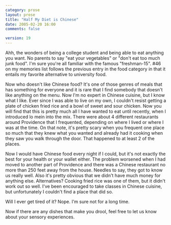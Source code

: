 ```yaml
---
category: prose
layout: prose
title: "Half My Diet is Chinese"
date: 2005-02-20 16:00
comments: false

version: 19
---
```


Ahh, the wonders of being a college student and being able to eat anything you want. No parents to say "eat your vegetables" or "don't eat too much junk food". I'm sure you're all familiar with the famous "freshman-15". #46 on my memories list follows the previous entry in the food category in that it entails my favorite alternative to university food.

Now who doesn't like Chinese food? It's one of those genres of meals that has something for everyone and it is rare that I find somebody that doesn't like anything on the menu. Now I'm no expert in Chinese cuisine, but I know what I like. Ever since I was able to live on my own, I couldn't resist getting a plate of chicken fried rice and a bowl of sweet and sour chicken. Now you will find that this is pretty much all I have wanted to eat until recently, when I introduced lo mein into the mix. There were about 4 different restaurants around Providence that I frequented, depending on where I lived or where I was at the time. On that note, it's pretty scary when you frequent one place so much that they knew what you wanted and already had it cooking when they saw you walk through the door. That happened to at least 2 of the places.

Now I would have Chinese food every night if I could, but it's not exactly the best for your health or your wallet either. The problem worsened when I had moved to another part of Providence and there was a Chinese restaurant no more than 250 feet away from the house. Needles to say, they got to know us really well. Also it's pretty obvious that we didn't have much money for anything else. Alternatives? Cooking fried rice was one of them, but it didn't work out so well. I've been encouraged to take classes in Chinese cuisine, but unfortunately I couldn't find a place that did so.

Will I ever get tired of it? Nope. I'm sure not for a long time.

Now if there are any dishes that make you drool, feel free to let us know about your sensory experiences.
